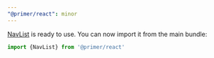 ```yaml
---
"@primer/react": minor
---
```


[NavList](https://primer.style/NavList) is ready to use. You can now import it from the main bundle:

```js
import {NavList} from '@primer/react'
```
